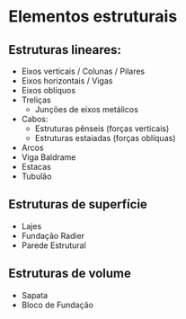 # Elementos estruturais

## Estruturas lineares:
- Eixos verticais / Colunas / Pilares 
- Eixos horizontais / Vigas
- Eixos oblíquos
- Treliças
    - Junções de eixos metálicos
- Cabos:
    - Estruturas pênseis (forças verticais)
    - Estruturas estaiadas (forças oblíquas)
- Arcos 
- Viga Baldrame
- Estacas
- Tubulão

## Estruturas de superfície
- Lajes
- Fundação Radier
- Parede Estrutural

## Estruturas de volume
- Sapata
- Bloco de Fundação